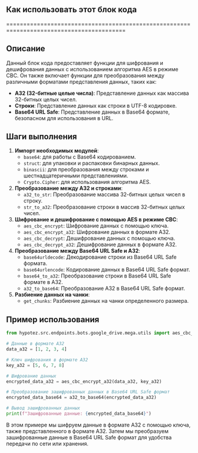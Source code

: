 ## Как использовать этот блок кода
=========================================================================================

Описание
-------------------------
Данный блок кода предоставляет функции для шифрования и дешифрования данных с использованием алгоритма AES в режиме CBC. Он также включает функции для преобразования между различными форматами представления данных, таких как:

- **A32 (32-битные целые числа)**: Представление данных как массива 32-битных целых чисел.
- **Строки**: Представление данных как строки в UTF-8 кодировке.
- **Base64 URL Safe**: Представление данных в Base64 формате, безопасном для использования в URL.

Шаги выполнения
-------------------------
1. **Импорт необходимых модулей**: 
    - `base64`: для работы с Base64 кодированием.
    - `struct`: для упаковки и распаковки бинарных данных.
    - `binascii`: для преобразования между строками и шестнадцатеричными представлениями.
    - `Crypto.Cipher`: для использования алгоритма AES.
2. **Преобразование между A32 и строками**:
    - `a32_to_str`: Преобразование массива 32-битных целых чисел в строку.
    - `str_to_a32`: Преобразование строки в массив 32-битных целых чисел.
3. **Шифрование и дешифрование с помощью AES в режиме CBC**:
    - `aes_cbc_encrypt`: Шифрование данных с помощью ключа.
    - `aes_cbc_encrypt_a32`: Шифрование данных в формате A32.
    - `aes_cbc_decrypt`: Дешифрование данных с помощью ключа.
    - `aes_cbc_decrypt_a32`: Дешифрование данных в формате A32.
4. **Преобразование между Base64 URL Safe и A32**:
    - `base64urldecode`: Декодирование строки из Base64 URL Safe формата.
    - `base64urlencode`: Кодирование данных в Base64 URL Safe формат.
    - `base64_to_a32`: Преобразование строки в Base64 URL Safe формате в A32.
    - `a32_to_base64`: Преобразование A32 в Base64 URL Safe формат.
5. **Разбиение данных на чанки**:
    - `get_chunks`: Разбиение данных на чанки определенного размера.

Пример использования
-------------------------

```python
from hypotez.src.endpoints.bots.google_drive.mega.utils import aes_cbc_encrypt_a32, a32_to_base64

# Данные в формате A32
data_a32 = [1, 2, 3, 4]

# Ключ шифрования в формате A32
key_a32 = [5, 6, 7, 8]

# Шифрование данных
encrypted_data_a32 = aes_cbc_encrypt_a32(data_a32, key_a32)

# Преобразование зашифрованных данных в Base64 URL Safe формат
encrypted_data_base64 = a32_to_base64(encrypted_data_a32)

# Вывод зашифрованных данных
print(f"Зашифрованные данные: {encrypted_data_base64}")
```

В этом примере мы шифруем данные в формате A32 с помощью ключа, также представленного в формате A32. Затем мы преобразуем зашифрованные данные в Base64 URL Safe формат для удобства передачи по сети или хранения.